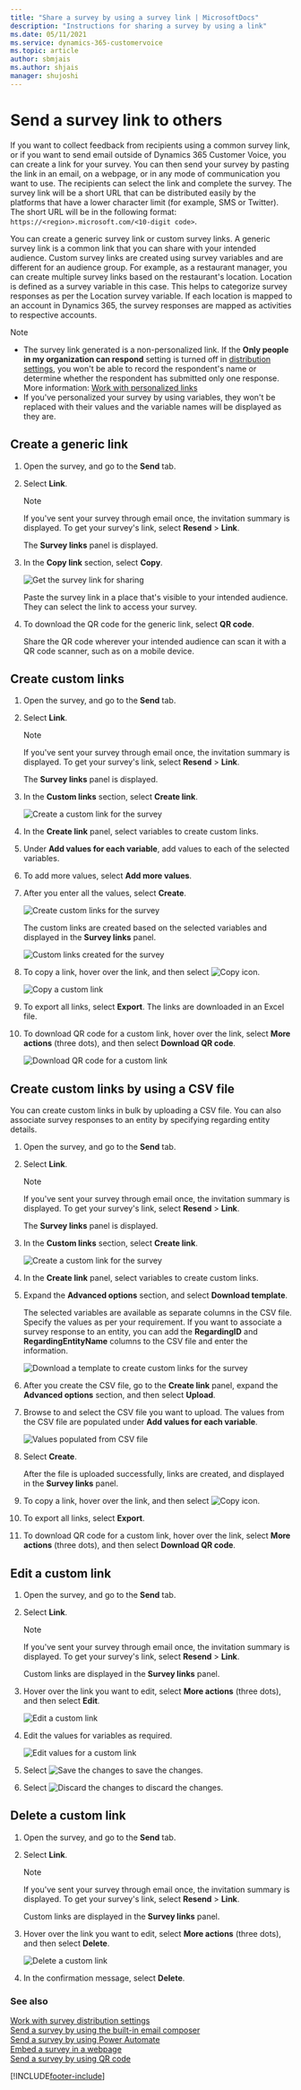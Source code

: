 ```yaml
---
title: "Share a survey by using a survey link | MicrosoftDocs"
description: "Instructions for sharing a survey by using a link"
ms.date: 05/11/2021
ms.service: dynamics-365-customervoice
ms.topic: article
author: sbmjais
ms.author: shjais
manager: shujoshi
---
```


# Send a survey link to others

If you want to collect feedback from recipients using a common survey link, or if you want to send email outside of Dynamics 365 Customer Voice, you can create a link for your survey. You can then send your survey by pasting the link in an email, on a webpage, or in any mode of communication you want to use. The recipients can select the link and complete the survey. The survey link will be a short URL that can be distributed easily by the platforms that have a lower character limit (for example, SMS or Twitter). The short URL will be in the following format: `https://<region>.microsoft.com/<10-digit code>`.

You can create a generic survey link or custom survey links. A generic survey link is a common link that you can share with your intended audience. Custom survey links are created using survey variables and are different for an audience group. For example, as a restaurant manager, you can create multiple survey links based on the restaurant's location. Location is defined as a survey variable in this case. This helps to categorize survey responses as per the Location survey variable. If each location is mapped to an account in Dynamics 365, the survey responses are mapped as activities to respective accounts.

> [!NOTE]
> - The survey link generated is a non-personalized link. If the **Only people in my organization can respond** setting is turned off in [distribution settings](distribution-settings.md), you won't be able to record the respondent's name or determine whether the respondent has submitted only one response. More information: [Work with personalized links](distribution-settings.md#work-with-personalized-links)
> - If you've personalized your survey by using variables, they won't be replaced with their values and the variable names will be displayed as they are.

## Create a generic link

1. Open the survey, and go to the **Send** tab.

2. Select **Link**.

    > [!NOTE]
    > If you've sent your survey through email once, the invitation summary is displayed. To get your survey's link, select **Resend** > **Link**.

    The **Survey links** panel is displayed.

3. In the **Copy link** section, select **Copy**.

    ![Get the survey link for sharing](media/survey-link.png "Get the survey link for sharing")

    Paste the survey link in a place that's visible to your intended audience. They can select the link to access your survey.

4. To download the QR code for the generic link, select **QR code**.

    Share the QR code wherever your intended audience can scan it with a QR code scanner, such as on a mobile device.

## Create custom links

1. Open the survey, and go to the **Send** tab.

2. Select **Link**.

    > [!NOTE]
    > If you've sent your survey through email once, the invitation summary is displayed. To get your survey's link, select **Resend** > **Link**.

    The **Survey links** panel is displayed.

3. In the **Custom links** section, select **Create link**.

    ![Create a custom link for the survey](media/survey-custom-link.png "Create a custom link for the survey")

4. In the **Create link** panel, select variables to create custom links.

5. Under **Add values for each variable**, add values to each of the selected variables.

6. To add more values, select **Add more values**.

7. After you enter all the values, select **Create**.

    ![Create custom links for the survey](media/survey-custom-link-create.png "Create custom links for the survey")

    The custom links are created based on the selected variables and displayed in the **Survey links** panel.

    ![Custom links created for the survey](media/survey-custom-links-created.png "Custom links created for the survey")

8. To copy a link, hover over the link, and then select ![Copy icon](media/custom-link-copy-icon.png "Copy icon").

    ![Copy a custom link](media/survey-custom-link-copy.png "Copy a custom link")

9. To export all links, select **Export**. The links are downloaded in an Excel file.

10. To download QR code for a custom link, hover over the link, select **More actions** (three dots), and then select **Download QR code**.

    ![Download QR code for a custom link](media/survey-custom-link-qr.png "Download QR code for a custom link")

## Create custom links by using a CSV file

You can create custom links in bulk by uploading a CSV file. You can also associate survey responses to an entity by specifying regarding entity details.

1. Open the survey, and go to the **Send** tab.

2. Select **Link**.

    > [!NOTE]
    > If you've sent your survey through email once, the invitation summary is displayed. To get your survey's link, select **Resend** > **Link**.

    The **Survey links** panel is displayed.

3. In the **Custom links** section, select **Create link**.

    ![Create a custom link for the survey](media/survey-custom-link.png "Create a custom link for the survey")

4. In the **Create link** panel, select variables to create custom links.

5. Expand the **Advanced options** section, and select **Download template**.

    The selected variables are available as separate columns in the CSV file. Specify the values as per your requirement. If you want to associate a survey response to an entity, you can add the **RegardingID** and **RegardingEntityName** columns to the CSV file and enter the information.

    ![Download a template to create custom links for the survey](media/survey-custom-link-template.png "Download a template to create custom links for the survey")

6. After you create the CSV file, go to the **Create link** panel, expand the **Advanced options** section, and then select **Upload**.

7. Browse to and select the CSV file you want to upload. The values from the CSV file are populated under **Add values for each variable**.

    ![Values populated from CSV file](media/custom-link-csv-values.png "Values populated from CSV file")

8. Select **Create**.

    After the file is uploaded successfully, links are created, and displayed in the **Survey links** panel.

9. To copy a link, hover over the link, and then select ![Copy icon](media/custom-link-copy-icon.png "Copy icon").

10. To export all links, select **Export**.

11. To download QR code for a custom link, hover over the link, select **More actions** (three dots), and then select **Download QR code**.

## Edit a custom link

1. Open the survey, and go to the **Send** tab.

2. Select **Link**.

    > [!NOTE]
    > If you've sent your survey through email once, the invitation summary is displayed. To get your survey's link, select **Resend** > **Link**.

    Custom links are displayed in the **Survey links** panel.

3. Hover over the link you want to edit, select **More actions** (three dots), and then select **Edit**.

    ![Edit a custom link](media/survey-custom-link-edit.png "Edit a custom link")

4. Edit the values for variables as required.

    ![Edit values for a custom link](media/survey-custom-link-edit-values.png "Edit values for a custom link")

5. Select ![Save the changes](media/tick-icon.png "Save the changes") to save the changes.

6. Select ![Discard the changes](media/cross-icon.png "Discard the changes") to discard the changes.

## Delete a custom link

1. Open the survey, and go to the **Send** tab.

2. Select **Link**.

    > [!NOTE]
    > If you've sent your survey through email once, the invitation summary is displayed. To get your survey's link, select **Resend** > **Link**.

    Custom links are displayed in the **Survey links** panel.

3. Hover over the link you want to edit, select **More actions** (three dots), and then select **Delete**.

    ![Delete a custom link](media/survey-custom-link-delete.png "Delete a custom link")

4. In the confirmation message, select **Delete**.


### See also

[Work with survey distribution settings](distribution-settings.md)<br>
[Send a survey by using the built-in email composer](send-survey-email.md)<br>
[Send a survey by using Power Automate](send-survey-flow.md)<br>
[Embed a survey in a webpage](embed-web-page.md)<br>
[Send a survey by using QR code](send-survey-qrcode.md)


[!INCLUDE[footer-include](includes/footer-banner.md)]
